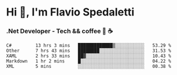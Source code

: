 # Hi 👋, I'm Flavio Spedaletti
### .Net Developer - Tech && coffee 🤖 ☕

<!--START_SECTION:waka-->
```text
C#         13 hrs 3 mins   █████████████▒░░░░░░░░░░░   53.29 % 
Other      7 hrs 43 mins   ████████░░░░░░░░░░░░░░░░░   31.53 % 
XAML       2 hrs 33 mins   ██▓░░░░░░░░░░░░░░░░░░░░░░   10.43 % 
Markdown   1 hr 2 mins     █░░░░░░░░░░░░░░░░░░░░░░░░   04.22 % 
XML        5 mins          ░░░░░░░░░░░░░░░░░░░░░░░░░   00.38 % 
```
<!--END_SECTION:waka-->

<!--
[![Top Langs](https://github-readme-stats.vercel.app/api/top-langs/?username=flaviospedaletti&layout=compact&theme=radical)](https://github.com/anuraghazra/github-readme-stats)
-->

<!--
**FlavioSpedaletti/FlavioSpedaletti** is a ✨ _special_ ✨ repository because its `README.md` (this file) appears on your GitHub profile.

Here are some ideas to get you started:

- 🔭 I’m currently working on ...
- 🌱 I’m currently learning ...
- 👯 I’m looking to collaborate on ...
- 🤔 I’m looking for help with ...
- 💬 Ask me about ...
- 📫 How to reach me: ...
- 😄 Pronouns: ...
- ⚡ Fun fact: ...
-->

